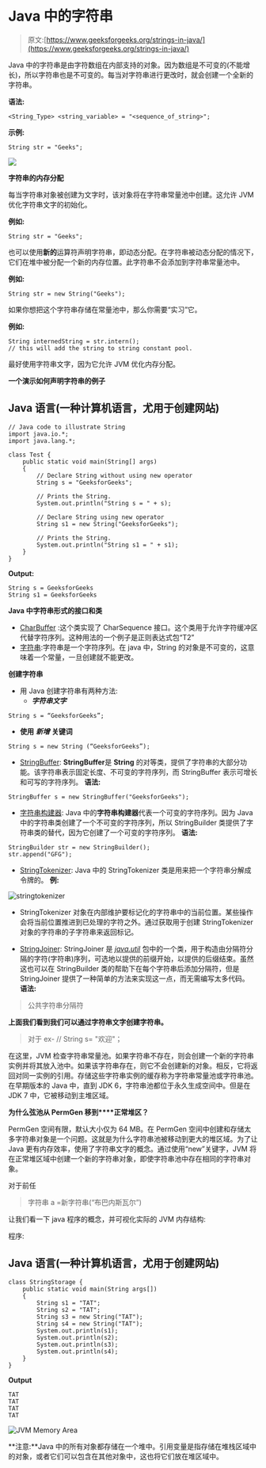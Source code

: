 # Java 中的字符串

> 原文:[https://www.geeksforgeeks.org/strings-in-java/](https://www.geeksforgeeks.org/strings-in-java/)

Java 中的字符串是由字符数组在内部支持的对象。因为数组是不可变的(不能增长)，所以字符串也是不可变的。每当对字符串进行更改时，就会创建一个全新的字符串。

**语法:**

```
<String_Type> <string_variable> = "<sequence_of_string>"; 
```

**示例:**

```
String str = "Geeks";
```

![](img/3fce31cb4a5f6bc24c12b4358667f4df.png)

**字符串的内存分配**

每当字符串对象被创建为文字时，该对象将在字符串常量池中创建。这允许 JVM 优化字符串文字的初始化。

**例如:**

```
String str = "Geeks";
```

也可以使用**新的**运算符声明字符串，即动态分配。在字符串被动态分配的情况下，它们在堆中被分配一个新的内存位置。此字符串不会添加到字符串常量池中。

**例如:**

```
String str = new String("Geeks");
```

如果你想把这个字符串存储在常量池中，那么你需要“实习”它。

**例如:**

```
String internedString = str.intern(); 
// this will add the string to string constant pool.
```

最好使用字符串文字，因为它允许 JVM 优化内存分配。

**一个演示如何声明字符串的例子**

## Java 语言(一种计算机语言，尤用于创建网站)

```
// Java code to illustrate String
import java.io.*;
import java.lang.*;

class Test {
    public static void main(String[] args)
    {
        // Declare String without using new operator
        String s = "GeeksforGeeks";

        // Prints the String.
        System.out.println("String s = " + s);

        // Declare String using new operator
        String s1 = new String("GeeksforGeeks");

        // Prints the String.
        System.out.println("String s1 = " + s1);
    }
}
```

**Output:** 

```
String s = GeeksforGeeks
String s1 = GeeksforGeeks
```

**Java 中字符串形式的接口和类**

*   [CharBuffer](https://www.geeksforgeeks.org/tag/java-charbuffer/) :这个类实现了 CharSequence 接口。这个类用于允许字符缓冲区代替字符序列。这种用法的一个例子是正则表达式包“T2”
*   [字符串](https://www.geeksforgeeks.org/string-class-in-java/):字符串是一个字符序列。在 java 中，String 的对象是不可变的，这意味着一个常量，一旦创建就不能更改。

**创建字符串**

*   用 Java 创建字符串有两种方法:
    *   ***字符串文字***

```
String s = “GeeksforGeeks”;
```

*   **使用** ***新增*** **关键词**

```
String s = new String (“GeeksforGeeks”);
```

*   [StringBuffer](https://www.geeksforgeeks.org/stringbuffer-class-in-java/):
    **StringBuffer**是 **String** 的对等类，提供了字符串的大部分功能。该字符串表示固定长度、不可变的字符序列，而 StringBuffer 表示可增长和可写的字符序列。
    **语法:**

```
StringBuffer s = new StringBuffer("GeeksforGeeks");
```

*   [字符串构建器](https://www.geeksforgeeks.org/stringbuilder-class-in-java-with-examples/):
    Java 中的**字符串构建器**代表一个可变的字符序列。因为 Java 中的字符串类创建了一个不可变的字符序列，所以 StringBuilder 类提供了字符串类的替代，因为它创建了一个可变的字符序列。
    **语法:**

```
StringBuilder str = new StringBuilder();
str.append("GFG");
```

*   [StringTokenizer](https://www.geeksforgeeks.org/stringtokenizer-class-java-example-set-1-constructors/):
    Java 中的 StringTokenizer 类是用来把一个字符串分解成令牌的。
    **例:**

![stringtokenizer](img/b614c96a51261f01582390a4c57586c5.png)

*   StringTokenizer 对象在内部维护要标记化的字符串中的当前位置。某些操作会将当前位置推进到已处理的字符之外。通过获取用于创建 StringTokenizer 对象的字符串的子字符串来返回标记。

*   [StringJoiner](https://www.geeksforgeeks.org/java-util-stringjoiner-java8/):
    StringJoiner 是 [*java.util*](https://www.geeksforgeeks.org/tag/java-util-package/) 包中的一个类，用于构造由分隔符分隔的字符(字符串)序列，可选地以提供的前缀开始，以提供的后缀结束。虽然这也可以在 StringBuilder 类的帮助下在每个字符串后添加分隔符，但是 StringJoiner 提供了一种简单的方法来实现这一点，而无需编写太多代码。
    **语法:**

> 公共字符串分隔符

**上面我们看到我们可以通过字符串文字创建字符串。**

> 对于 ex- // String s= "欢迎"；

在这里，JVM 检查字符串常量池。如果字符串不存在，则会创建一个新的字符串实例并将其放入池中。如果该字符串存在，则它不会创建新的对象。相反，它将返回对同一实例的引用。存储这些字符串实例的缓存称为字符串常量池或字符串池。在早期版本的 Java 中，直到 JDK 6，字符串池都位于永久生成空间中。但是在 JDK 7 中，它被移动到主堆区域。

**为什么弦池从 PermGen 移到****正常堆区？**

PermGen 空间有限，默认大小仅为 64 MB。在 PermGen 空间中创建和存储太多字符串对象是一个问题。这就是为什么字符串池被移动到更大的堆区域。为了让 Java 更有内存效率，使用了字符串文字的概念。通过使用“new”关键字，JVM 将在正常堆区域中创建一个新的字符串对象，即使字符串池中存在相同的字符串对象。

对于前任

> 字符串 a =新字符串(“布巴内斯瓦尔”)

让我们看一下 java 程序的概念，并可视化实际的 JVM 内存结构:

程序:

## Java 语言(一种计算机语言，尤用于创建网站)

```
class StringStorage {
    public static void main(String args[])
    {
        String s1 = "TAT";
        String s2 = "TAT";
        String s3 = new String("TAT");
        String s4 = new String("TAT");
        System.out.println(s1);
        System.out.println(s2);
        System.out.println(s3);
        System.out.println(s4);
    }
}
```

**Output**

```
TAT
TAT
TAT
TAT

```

![JVM Memory Area](img/3dc56d2d6636b39457b184897a4277f4.png)

**注意:**Java 中的所有对象都存储在一个堆中。引用变量是指存储在堆栈区域中的对象，或者它们可以包含在其他对象中，这也将它们放在堆区域中。
